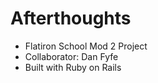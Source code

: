 # Afterthoughts
* Flatiron School Mod 2 Project
* Collaborator: Dan Fyfe
* Built with Ruby on Rails
